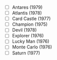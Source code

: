 - [ ] Antares (1979)
- [ ] Atlantis (1978)
- [ ] Card Castle (1977)
- [ ] Champion (1975)
- [ ] Devil (1978)
- [ ] Explorer (1976)
- [ ] Lucky Man (1976)
- [ ] Monte Carlo (1976)
- [ ] Saturn (1977)
